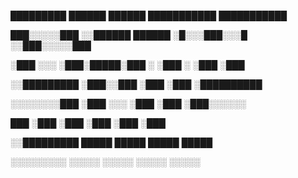 
  █████████     ██████   ██████    ███████████    ███████████ 
  
 ███░░░░░███   ░░██████ ██████    ░█░░░███░░░█   ░░███░░░░░███
 
░███    ░░░     ░███░█████░███    ░   ░███  ░     ░███    ░███

░░█████████     ░███░░███ ░███        ░███        ░██████████ 

 ░░░░░░░░███    ░███ ░░░  ░███        ░███        ░███░░░░░░
 
 ███    ░███    ░███      ░███        ░███        ░███ 
 
░░█████████     █████     █████       █████       █████ 

 ░░░░░░░░░     ░░░░░     ░░░░░       ░░░░░       ░░░░░        

                                                             
